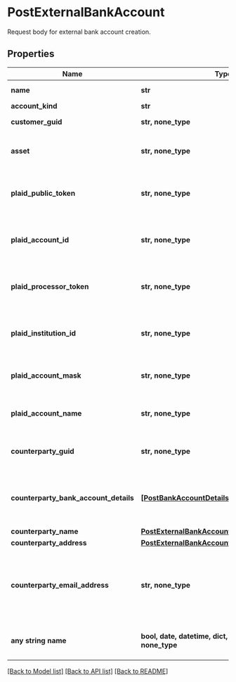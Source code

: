 # PostExternalBankAccount

Request body for external bank account creation.

## Properties
Name | Type | Description | Notes
------------ | ------------- | ------------- | -------------
**name** | **str** | The name of the account. | 
**account_kind** | **str** | The account type | 
**customer_guid** | **str, none_type** | The customer identifier. | [optional] 
**asset** | **str, none_type** | The asset code. If not set will try and default to the Bank&#39;s configured fiat asset. | [optional] 
**plaid_public_token** | **str, none_type** | The public token for the account. Required for &#39;plaid&#39; accounts. Required when account_kind is plaid. | [optional] 
**plaid_account_id** | **str, none_type** | The account identifier in plaid. Required for &#39;plaid&#39; accounts. Required when account_kind is plaid. | [optional] 
**plaid_processor_token** | **str, none_type** | The Plaid processor token used to access the account. Required when account_kind is plaid_processor_token. | [optional] 
**plaid_institution_id** | **str, none_type** | Plaid&#39;s institution ID for the account&#39;s institution. Required when account_kind is plaid_processor_token. | [optional] 
**plaid_account_mask** | **str, none_type** | The account mask for the account. Required when account_kind is plaid_processor_token. | [optional] 
**plaid_account_name** | **str, none_type** | The name of the account. Required when account_kind is plaid_processor_token. | [optional] 
**counterparty_guid** | **str, none_type** | The counterparty identifier. Optional when account_kind is raw_routing_details. | [optional] 
**counterparty_bank_account_details** | [**[PostBankAccountDetails], none_type**](PostBankAccountDetails.md) | The counterparty&#39;s checking bank account information. Required when account_kind is raw_routing_details. | [optional] 
**counterparty_name** | [**PostExternalBankAccountCounterpartyName**](PostExternalBankAccountCounterpartyName.md) |  | [optional] 
**counterparty_address** | [**PostExternalBankAccountCounterpartyAddress**](PostExternalBankAccountCounterpartyAddress.md) |  | [optional] 
**counterparty_email_address** | **str, none_type** | The counterparty&#39;s email address on their checking account. Optional when account_kind is raw_routing_details and counterparty_guid is not present. | [optional] 
**any string name** | **bool, date, datetime, dict, float, int, list, str, none_type** | any string name can be used but the value must be the correct type | [optional]

[[Back to Model list]](../README.md#documentation-for-models) [[Back to API list]](../README.md#documentation-for-api-endpoints) [[Back to README]](../README.md)


